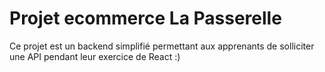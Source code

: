 # Projet ecommerce La Passerelle

Ce projet est un backend simplifié permettant aux apprenants de solliciter une API pendant leur exercice de React :)
